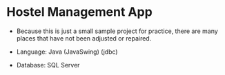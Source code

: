 # Hostel Management App

- Because this is just a small sample project for practice, there are many places that have not been adjusted or repaired.

- Language: Java (JavaSwing) (jdbc)
- Database: SQL Server
